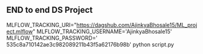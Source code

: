## END to end DS Project

MLFLOW_TRACKING_URI="https://dagshub.com/AjinkyaBhosale15/ML_project.mlflow"
MLFLOW_TRACKING_USERNAME='AjinkyaBhosale15'
MLFLOW_TRACKING_PASSWORD=' 535c8a710142ae3c982089211b43f5a62176b98b'
python script.py